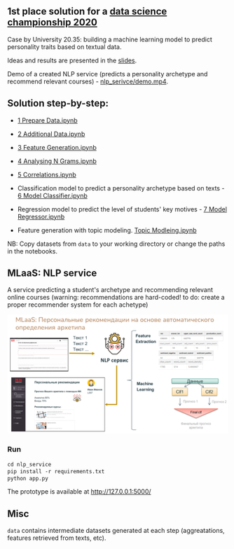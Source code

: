 ## 1st place solution for a [data science championship 2020](https://online.innoagency.ru/datascience/)
Case by University 20.35: building a machine learning model to predict personality traits based on textual data.

Ideas and results are presented in the [slides](https://github.com/maya-ami/project2035/blob/master/%D0%9F%D1%80%D0%B5%D0%B7%D0%B5%D0%BD%D1%82%D0%B0%D1%86%D0%B8%D1%8F.pdf).

Demo of a created NLP service (predicts a personality archetype and recommend relevant courses) - [nlp_serivce/demo.mp4](https://github.com/maya-ami/project2035/blob/master/nlp_service/demo.mp4).


## Solution step-by-step:

- [1 Prepare Data.ipynb](https://github.com/maya-ami/project2035/blob/master/1_Prepare_Data.ipynb)

- [2 Additional Data.ipynb](https://github.com/maya-ami/project2035/blob/master/2_Additional_Data.ipynb)

- [3 Feature Generation.ipynb](https://github.com/maya-ami/project2035/blob/master/3_Feature_Generation.ipynb)

- [4 Analysing N Grams.ipynb](https://github.com/maya-ami/project2035/blob/master/4_Analysing_N_Grams.ipynb)

- [5 Correlations.ipynb](https://github.com/maya-ami/project2035/blob/master/5_Correlations.ipynb)

- Classification model to predict a personality archetype based on texts - [6 Model Classifier.ipynb](https://github.com/maya-ami/project2035/blob/master/6_Model_Classifier.ipynb)

- Regression model to predict the level of students' key motives - [7 Model Regressor.ipynb](https://github.com/maya-ami/project2035/blob/master/7_Model_Regressor.ipynb)

- Feature generation with topic modeling. [Topic Modleing.ipynb](https://github.com/maya-ami/project2035/blob/master/Topic_Modeling.ipynb)

NB: Copy datasets from `data` to your working directory or change the paths in the notebooks.

## MLaaS: NLP service

A service predicting a student's archetype and recommending relevant online courses (warning: recommendations are hard-coded! to do: create a proper recommender system for each achetype)

![](nlp_service/schema.PNG)

### Run

```
cd nlp_service
pip install -r requirements.txt
python app.py
```

The prototype is available at http://127.0.0.1:5000/


## Misc

`data` contains intermediate datasets generated at each step (aggreatations, features retrieved from texts, etc).
